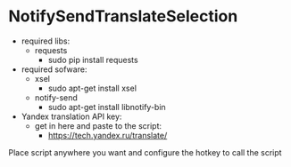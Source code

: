 # NotifySendTranslateSelection

- required libs:
  - requests
    - sudo pip install requests
- required sofware:
  - xsel
    - sudo apt-get install xsel
  - notify-send
    - sudo apt-get install libnotify-bin
- Yandex translation API key:
  - get in here and paste to the script:
    - https://tech.yandex.ru/translate/

Place script anywhere you want and configure the hotkey to call the script
